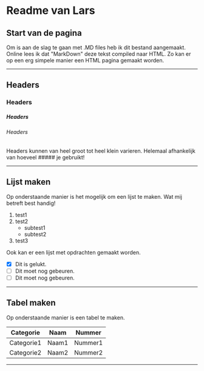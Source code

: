 # Readme van Lars

## Start van de pagina
Om is aan de slag te gaan met .MD files heb ik dit bestand aangemaakt. Online lees ik dat "MarkDown" deze tekst compiled naar HTML. Zo kan er op een erg simpele manier een HTML pagina gemaakt worden.

---

## Headers
### Headers
##### Headers
###### Headers
Headers kunnen van heel groot tot heel klein varieren. Helemaal afhankelijk van hoeveel ##### je gebruikt!

---

## Lijst maken
Op onderstaande manier is het mogelijk om een lijst te maken. Wat mij betreft best handig!
1. test1
2. test2
    * subtest1
    * subtest2
3. test3

Ook kan er een lijst met opdrachten gemaakt worden.
- [x] Dit is gelukt.
- [ ] Dit moet nog gebeuren.
- [ ] Dit moet nog gebeuren.

---

## Tabel maken
Op onderstaande manier is een tabel te maken.

| Categorie | Naam | Nummer |
|-----------|-----------|-----------|
|Categorie1|Naam1|Nummer1|
|Categorie2|Naam2|Nummer2|

***
